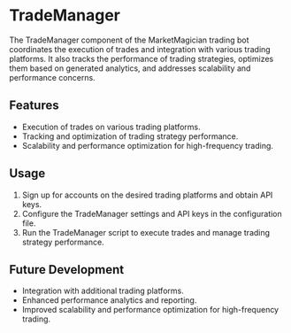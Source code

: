 # TradeManager

The TradeManager component of the MarketMagician trading bot coordinates the execution of trades and integration with various trading platforms. It also tracks the performance of trading strategies, optimizes them based on generated analytics, and addresses scalability and performance concerns.

## Features

- Execution of trades on various trading platforms.
- Tracking and optimization of trading strategy performance.
- Scalability and performance optimization for high-frequency trading.

## Usage

1. Sign up for accounts on the desired trading platforms and obtain API keys.
2. Configure the TradeManager settings and API keys in the configuration file.
3. Run the TradeManager script to execute trades and manage trading strategy performance.

## Future Development

- Integration with additional trading platforms.
- Enhanced performance analytics and reporting.
- Improved scalability and performance optimization for high-frequency trading.
